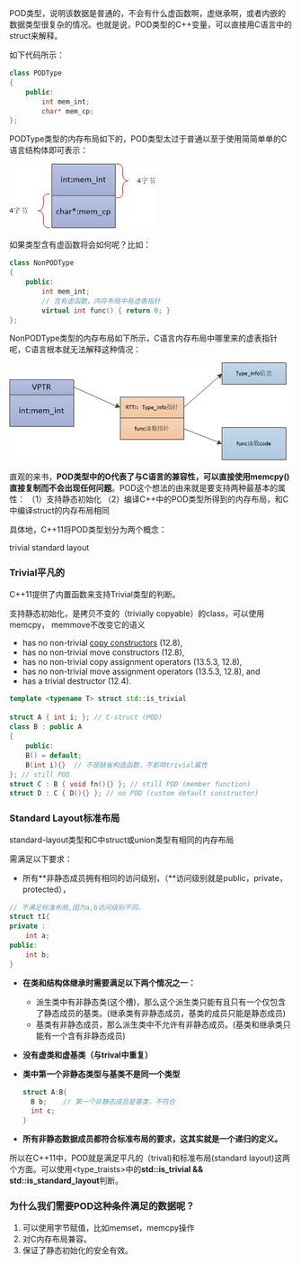 POD类型，说明该数据是普通的，不会有什么虚函数啊，虚继承啊，或者内嵌的数据类型很复杂的情况。也就是说，POD类型的C++变量，可以直接用C语言中的struct来解释。

如下代码所示：

```CPP
class PODType
{
    public:
        int mem_int;
        char* mem_cp;
};
```

PODType类型的内存布局如下的，POD类型太过于普通以至于使用简简单单的C语言结构体即可表示：

![](image/20151125205656037.PNG)

如果类型含有虚函数将会如何呢？比如：

```CPP
class NonPODType
{
    public:
        int mem_int;
        // 含有虚函数，内存布局中有虚表指针
        virtual int func() { return 0; }
};
```


NonPODType类型的内存布局如下所示，C语言内存布局中哪里来的虚表指针呢，C语言根本就无法解释这种情况：

![](image/20151125215924583.PNG)

直观的来书，**POD类型中的O代表了与C语言的兼容性，可以直接使用memcpy()直接复制而不会出现任何问题**。POD这个想法的由来就是要支持两种最基本的属性：
（1）支持静态初始化
（2）编译C++中的POD类型所得到的内存布局，和C中编译struct的内存布局相同

具体地，C++11将POD类型划分为两个概念：

trivial
standard layout

### Trivial平凡的

C++11提供了内置函数来支持Trivial类型的判断。

支持静态初始化，是拷贝不变的（trivially copyable）的class，可以使用memcpy， memmove不改变它的语义

- has no non-trivial [copy constructors](https://www.zhihu.com/search?q=copy+constructors&search_source=Entity&hybrid_search_source=Entity&hybrid_search_extra={"sourceType"%3A"answer"%2C"sourceId"%3A61877180}) (12.8),
- has no non-trivial move constructors (12.8),
- has no non-trivial copy assignment operators (13.5.3, 12.8),
- has no non-trivial move assignment operators (13.5.3, 12.8), and
- has a trivial destructor (12.4).

```cpp
template <typename T> struct std::is_trivial
    
struct A { int i; }; // C-struct (POD)
class B : public A 
{
    public:
    B() = default; 
    B(int i){}	// 不是缺省构造函数，不影响trivial属性
}; // still POD
struct C : B { void fn(){} }; // still POD (member function)
struct D : C { D(){} }; // no POD (custom default constructor)
```

### Standard Layout标准布局

standard-layout类型和C中struct或union类型有相同的内存布局

需满足以下要求：

- 所有**非静态成员拥有相同的访问级别，（**访问级别就是public，private，protected），

```cpp
// 不满足标准布局,因为a,b访问级别不同。
struct t1{
private : 
	int a; 
public:
	int b;
}
```

- **在类和结构体继承时需要满足以下两个情况之一：**

  - 派生类中有非静态类(这个槽)，那么这个派生类只能有且只有一个仅包含了静态成员的基类。(继承类有非静态成员，基类的成员只能是静态成员)
  - 基类有非静态成员，那么派生类中不允许有非静态成员。(基类和继承类只能有一个含有非静态成员)

- **没有虚类和虚基类（与trival中重复）**

- **类中第一个非静态类型与基类不是同一个类型**

  ```c++
  struct A:B{
  	B b;	// 第一个非静态成员是基类，不符合
  	int c;
  }
  ```

- **所有非静态数据成员都符合标准布局的要求，这其实就是一个递归的定义。**



所以在C++11中，POD就是满足平凡的（trival)和标准布局(standard layout)这两个方面。可以使用<type_traists>中的**std::is_trivial && std::is_standard_layout**判断。



### 为什么我们需要POD这种条件满足的数据呢？

1. 可以使用字节赋值，比如memset，memcpy操作
2. 对C内存布局兼容。
3. 保证了静态初始化的安全有效。

